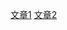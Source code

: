 [文章1](https://juntao.gitbooks.io/fun-with-underscore/content/fp/index.html)
[文章2](https://www.gitbook.com/book/llh911001/mostly-adequate-guide-chinese/details)